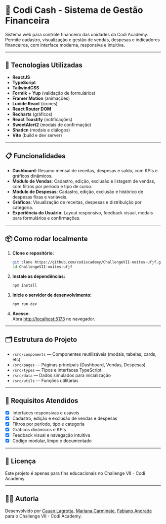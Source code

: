 # 💸 Codi Cash - Sistema de Gestão Financeira

Sistema web para controle financeiro das unidades da Codi Academy. Permite cadastro, visualização e gestão de vendas, despesas e indicadores financeiros, com interface moderna, responsiva e intuitiva.

---

## 🚀 Tecnologias Utilizadas

- **ReactJS**
- **TypeScript**
- **TailwindCSS**
- **Formik** + **Yup** (validação de formulários)
- **Framer Motion** (animações)
- **Lucide React** (ícones)
- **React Router DOM**
- **Recharts** (gráficos)
- **React Toastify** (notificações)
- **SweetAlert2** (modais de confirmação)
- **Shadcn** (modais e diálogos)
- **Vite** (build e dev server)

---

## 📋 Funcionalidades

- **Dashboard**: Resumo mensal de receitas, despesas e saldo, com KPIs e gráficos dinâmicos.
- **Módulo de Vendas**: Cadastro, edição, exclusão e listagem de vendas, com filtros por período e tipo de curso.
- **Módulo de Despesas**: Cadastro, edição, exclusão e histórico de despesas fixas e variáveis.
- **Gráficos**: Visualização de receitas, despesas e distribuição por categoria.
- **Experiência do Usuário**: Layout responsivo, feedback visual, modais para formulários e confirmações.

---

## 📦 Como rodar localmente

1. **Clone o repositório:**
   ```bash
   git clone https://github.com/codiacademy/ChallengeVII-noites-ufjf.git
   cd ChallengeVII-noites-ufjf
   ```

2. **Instale as dependências:**
   ```bash
   npm install
   ```

3. **Inicie o servidor de desenvolvimento:**
   ```bash
   npm run dev
   ```

4. **Acesse:**  
   Abra [http://localhost:5173](http://localhost:5173) no navegador.

---

## 🗂️ Estrutura do Projeto

- `/src/components` — Componentes reutilizáveis (modais, tabelas, cards, etc)
- `/src/pages` — Páginas principais (Dashboard, Vendas, Despesas)
- `/src/types` — Tipos e interfaces TypeScript
- `/src/data` — Dados simulados para inicialização
- `/src/utils` — Funções utilitárias

---

## 📑 Requisitos Atendidos

- [x] Interfaces responsivas e usáveis
- [x] Cadastro, edição e exclusão de vendas e despesas
- [x] Filtros por período, tipo e categoria
- [x] Gráficos dinâmicos e KPIs
- [x] Feedback visual e navegação intuitiva
- [x] Código modular, limpo e documentado

---

## 📝 Licença

Este projeto é apenas para fins educacionais no Challenge VII - Codi Academy.

---

## 👨‍💻 Autoria

Desenvolvido por [Cauan Lagrotta](https://www.linkedin.com/in/cauan-silva-lagrotta/), [Mariana Carminate](https://www.linkedin.com/in/mariana-santos-carminate-0a0893133/), [Fabiano Andrade](https://www.linkedin.com/in/fabiano-andrade-13118475/) para o Challenge VII - Codi Academy.